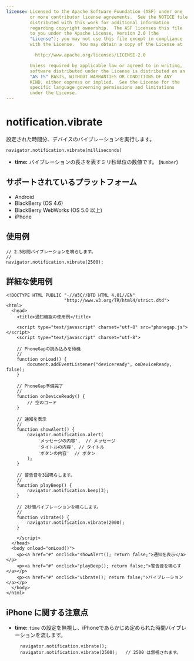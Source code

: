 ```yaml
---
license: Licensed to the Apache Software Foundation (ASF) under one
         or more contributor license agreements.  See the NOTICE file
         distributed with this work for additional information
         regarding copyright ownership.  The ASF licenses this file
         to you under the Apache License, Version 2.0 (the
         "License"); you may not use this file except in compliance
         with the License.  You may obtain a copy of the License at

           http://www.apache.org/licenses/LICENSE-2.0

         Unless required by applicable law or agreed to in writing,
         software distributed under the License is distributed on an
         "AS IS" BASIS, WITHOUT WARRANTIES OR CONDITIONS OF ANY
         KIND, either express or implied.  See the License for the
         specific language governing permissions and limitations
         under the License.
---
```


notification.vibrate
====================

設定された時間分、デバイスのバイブレーションを実行します。

    navigator.notification.vibrate(milliseconds)

- __time:__ バイブレーションの長さを表すミリ秒単位の数値です。 (`Number`)

サポートされているプラットフォーム
-------------------

- Android
- BlackBerry (OS 4.6)
- BlackBerry WebWorks (OS 5.0 以上)
- iPhone

使用例
-------------

    // 2.5秒間バイブレーションを鳴らします。
    //
    navigator.notification.vibrate(2500);

詳細な使用例
------------
    
    <!DOCTYPE HTML PUBLIC "-//W3C//DTD HTML 4.01//EN"
                          "http://www.w3.org/TR/html4/strict.dtd">
    <html>
      <head>
        <title>通知機能の使用例</title>

        <script type="text/javascript" charset="utf-8" src="phonegap.js"></script>
        <script type="text/javascript" charset="utf-8">

        // PhoneGapの読み込みを待機
        //
        function onLoad() {
            document.addEventListener("deviceready", onDeviceReady, false);
        }

        // PhoneGap準備完了
        //
        function onDeviceReady() {
            // 空のコード
        }
    
        // 通知を表示
        //
        function showAlert() {
		    navigator.notification.alert(
		        'メッセージの内容',  // メッセージ
		        'タイトルの内容', // タイトル
		        'ボタンの内容'  // ボタン
		    );
        }
    
        // 警告音を3回鳴らします。
        //
        function playBeep() {
            navigator.notification.beep(3);
        }
    
        // 2秒間バイブレーションを鳴らします。
        //
        function vibrate() {
            navigator.notification.vibrate(2000);
        }

        </script>
      </head>
      <body onload="onLoad()">
        <p><a href="#" onclick="showAlert(); return false;">通知を表示</a></p>
        <p><a href="#" onclick="playBeep(); return false;">警告音を鳴らす</a></p>
        <p><a href="#" onclick="vibrate(); return false;">バイブレーション</a></p>
      </body>
    </html>

iPhone に関する注意点
-------------

- __time:__ `time` の設定を無視し、iPhoneであらかじめ定められた時間バイブレーションを流します。

        navigator.notification.vibrate();
        navigator.notification.vibrate(2500);   // 2500 は無視されます。
